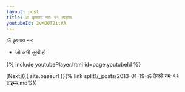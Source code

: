 ```yaml
---
layout: post
title: ॐ कृष्णाय नमः ११ टाइम्स
youtubeId: 2vMO0T2itVA
---
```

 
 
 ॐ कृष्णाय नमः  
 
 -  जो कभी सुखी हो 
 
  
 
  
 
 
 
 
 
 


{% include youtubePlayer.html id=page.youtubeId %}
 
[Next]({{ site.baseurl }}{% link  split1/_posts/2013-01-19-ॐ तेजसे नमः ११ टाइम्स.md%})
 
